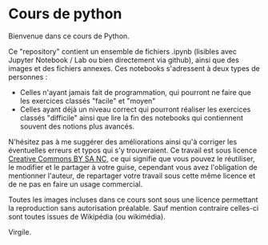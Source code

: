 # Cours de python

Bienvenue dans ce cours de Python.

Ce "repository" contient un ensemble de fichiers .ipynb (lisibles avec Jupyter Notebook / Lab ou bien directement via github), ainsi que des images et des fichiers annexes. Ces notebooks s'adressent à deux types de personnes :

- Celles n'ayant jamais fait de programmation, qui pourront ne faire que les exercices classés "facile" et "moyen"
- Celles ayant déjà un niveau correct qui pourront réaliser les exercices classés "difficile" ainsi que lire la fin des notebooks qui contiennent souvent des notions plus avancés.

 N'hésitez pas à me suggérer des améliorations ainsi qu'à corriger les éventuelles erreurs et typos qui s'y trouveraient. Ce travail est sous licence [Creative Commons BY SA NC](https://creativecommons.org/licenses/by-nc-sa/4.0/legalcode), ce qui signifie que vous pouvez le réutiliser, le modifier et le partager à votre guise, cependant vous avez l'obligation de mentionner l'auteur, de repartager votre travail sous cette même licence et de ne pas en faire un usage commercial.

Toutes les images incluses dans ce cours sont sous une licence permettant la reproduction sans autorisation préalable. Sauf mention contraire celles-ci sont toutes issues de Wikipédia (ou wikimédia).

Virgile.